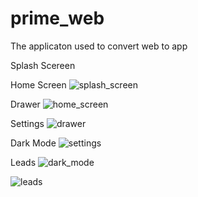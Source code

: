 # prime_web

The applicaton used to convert web to app

Splash Scereen

<!-- ## Getting Started

This project is a starting point for a Flutter application.

A few resources to get you started if this is your first Flutter project: -->

<!-- - [Lab: Write your first Flutter app](https://flutter.dev/docs/get-started/codelab)
- [Cookbook: Useful Flutter samples](https://flutter.dev/docs/cookbook) -->

<!-- For help getting started with Flutter, view our
[online documentation](https://flutter.dev/docs), which offers tutorials,
samples, guidance on mobile development, and a full API reference. -->


Home Screen
![splash_screen](https://user-images.githubusercontent.com/99036793/182131332-1aa028b9-38f9-4ab8-97c4-57855f684e9f.jpg)


Drawer
![home_screen](https://user-images.githubusercontent.com/99036793/182131510-99771b91-66f2-4ade-b24e-fa0c8da025e2.jpg)

Settings
![drawer](https://user-images.githubusercontent.com/99036793/182131527-e4302379-e379-4835-8555-30c196d57503.jpg)

Dark Mode
![settings](https://user-images.githubusercontent.com/99036793/182131542-706e4be0-2e61-4683-b4dc-0203ce601e66.jpg)

Leads
![dark_mode](https://user-images.githubusercontent.com/99036793/182131546-6c11554a-5e20-416f-91fe-24d9583dec58.jpg)

![leads](https://user-images.githubusercontent.com/99036793/182131571-48e49727-160a-4159-b290-3ee0f379e923.jpg)
